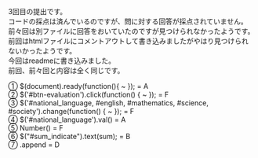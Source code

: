 3回目の提出です。  
コードの採点は済んでいるのですが、問に対する回答が採点されていません。  
前々回は別ファイルに回答をおいていたのですが見つけられなかったようです。  
前回はhtmlファイルにコメントアウトして書き込みましたがやはり見つけられないかったようです。  
今回はreadmeに書き込みました。  
前回、前々回と内容は全く同じです。  

① $(document).ready(function(){ ~ }); = A  
② $('#btn-evaluation').click(function() { ~ }); = F  
③ $('#national_language, #english, #mathematics, #science, #society').change(function() { ~ }); = F  
④ $('#national_language').val() = A  
⑤ Number() = F  
⑥ $("#sum_indicate").text(sum); = B  
⑦ .append = D  
